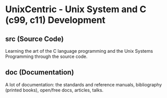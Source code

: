 # UnixCentric - Unix System and C (c99, c11) Development

## src (Source Code)

Learning the art of the C language programming and the Unix Systems Programming through the source code.

## doc (Documentation)

A lot of documentation: the standards and reference manuals, bibliography 
(printed books), open/free docs, articles, talks.
